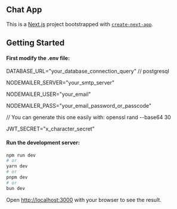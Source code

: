 ## Chat App

This is a [Next.js](https://nextjs.org/) project bootstrapped with [`create-next-app`](https://github.com/vercel/next.js/tree/canary/packages/create-next-app).

## Getting Started

#### First modify the .env file:

DATABASE_URL="your_database_connection_query"                        // postgresql

NODEMAILER_SERVER="your_smtp_server"

NODEMAILER_USER="your_email"

NODEMAILER_PASS="your_email_password_or_passcode"

// You can generate this one easily with: openssl rand --base64 30

JWT_SECRET="x_character_secret"


#### Run the development server:

```bash
npm run dev
# or
yarn dev
# or
pnpm dev
# or
bun dev
```

Open [http://localhost:3000](http://localhost:3000) with your browser to see the result.


